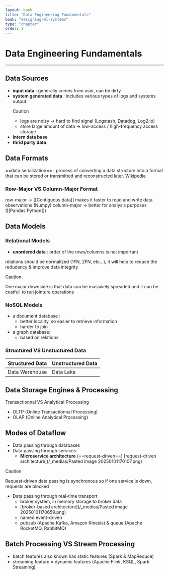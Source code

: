 ```yaml
---
layout: book
title: "Data Engineering Fundamentals"
book: "designing-ml-systems"
type: "chapter"
order: 1
---
```

# Data Engineering Fundamentals
---
## Data Sources

- __input data__  : generally comes from user, can be dirty
- __system generated data__ : includes various types of logs and systems output.
	>[!caution] 
	> - logs are noizy -> hard to find signal (Logstash, Datadog, Log2.io)
	> - store large amount of data -> low-access / high-frequency access storage
- __intern data base__
- __thrid party data__

## Data Formats

==data serialization== : process of converting a data structure into a format that can be stored or transmitted and reconstructed later. [Wikipedia](https://en.wikipedia.org/wiki/Comparison_of_data-serialization_formats)
### Row-Major VS Column-Major Format
row-major -> [[Contiguous data]] makes it faster to read and write data observations (Numpy)
column-major -> better for analysis purposes ([[Pandas Python]])



## Data Models

### Relational Models
- __unordered data__ : order of the rows/columns is not important

relations should be normalized  (1FN, 2FN, etc...), it will help to reduce the redudancy & improve data integrity 
>[!caution]
>One major downside is that data can be massively spreaded and it can be costfull to run jointure operations

### NoSQL Models
- a document database : 
	- better locality, so easier to retrieve information
	- harder to join
- a graph database:
	- based on relations

### Structured VS Unstuctured Data
| Structured Data | Unstructured Data |
| --------------- | ----------------- |
| Data Warehouse  | Data Lake         |


## Data Storage Engines & Processing

Transactionnal VS Analytical Processing
- OLTP (Online Transactionnal Processing)
- OLAP (Online Analytical Processing)

## Modes of Dataflow

- Data passing through databases
- Data passing through services
	 - __Microservice architecture__ (==request-driven==)
	[request-driven architecture](/_medias/Pasted image 20250101170107.png)
>[!caution]
> Request-driven data passing is synchronous so if one service is down, requests are blocked
- Data passing through real-time transport
	- broker system, in memory storage to broker data
	- [broker-based architecture](/_medias/Pasted image 20250101170659.png)
	- named event-driven
	- pubsub (Apache Kafka, Amazon Kinesis) & queue (Apache RocketMQ, RabbitMQ)

## Batch Processing VS Stream Processing

- batch features also known has static features (Spark & MapReduce)
- streaming feature = dynamic features (Apache Flink, KSQL, Spark Streaming)
